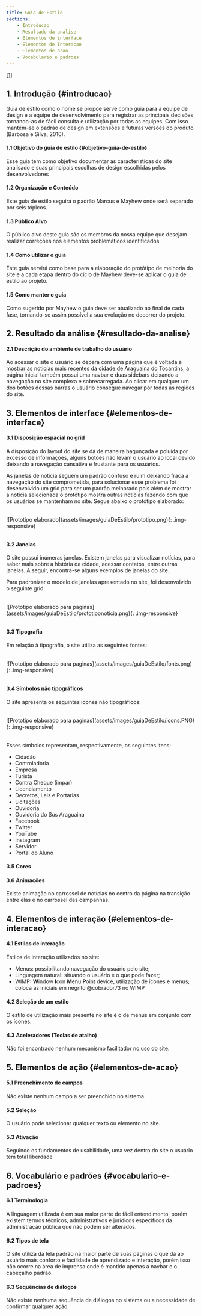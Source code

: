 ```yaml
---
title: Guia de Estilo
sections:
    - Introducao
    - Resultado da analise
    - Elementos de interface
    - Elementos de Interacao
    - Elementos de acao
    - Vocabulario e padroes
---
```


[[1]](#label1)

## 1. Introdução {#introducao}

Guia de estilo como o nome se propõe serve como guia para a equipe de design e a equipe de desenvolvimento para registrar as principais decisões tornando-as de fácil consulta e utilização por todas as equipes. Com isso mantém-se o padrão de design em extensões e futuras versões do produto (Barbosa e Silva, 2010).

#### 1.1 Objetivo do guia de estilo {#objetivo-guia-de-estilo}

Esse guia tem como objetivo documentar as características do site analisado e suas principais escolhas de design escolhidas pelos desenvolvedores

#### 1.2 Organização e Conteúdo

Este guia de estilo seguirá o padrão Marcus e Mayhew onde será separado por seis tópicos.

#### 1.3 Público Alvo

O público alvo deste guia são os membros da nossa equipe que desejam realizar correções nos elementos problemáticos identificados.

#### 1.4 Como utilizar o guia

Este guia servirá como base para a elaboração do protótipo de melhoria do site e a cada etapa dentro do ciclo de Mayhew deve-se aplicar o guia de estilo ao projeto.

#### 1.5 Como manter o guia

Como sugerido por Mayhew o guia deve ser atualizado ao final de cada fase, tornando-se assim possível a sua evolução no decorrer do projeto.

## 2. Resultado da análise {#resultado-da-analise}

#### 2.1 Descrição do ambiente de trabalho do usuário

Ao acessar o site o usuário se depara com uma página que é voltada a mostrar as noticías mais recentes da cidade
de Araguaína do Tocantins, a página inicial também possui uma navbar e duas sidebars deixando a navegação no site
complexa e sobrecarregada. Ao clicar em qualquer um dos botões dessas barras o usuário consegue navegar por todas as regiões do site.


## 3. Elementos de  interface {#elementos-de-interface}

#### 3.1 Disposição espacial no grid
A disposição do layout do site se dá de maneira bagunçada e poluida por excesso de informações, alguns botões não
levam o usuário ao local devido deixando a navegação cansativa e frustante para os usuários.

As janelas de noticia seguem um padrão confuso e ruim deixando fraca a navegação do site comprometida, para solucionar esse
problema foi desenvolvido um grid para ser um padrão melhorado pois além de mostrar a noticia selecionada o protótipo mostra outras notícias
fazendo com que os usuários se mantenham no site. Segue abaixo o protótipo elaborado:

<div class="screenshot-holder" style="display: flex; justify-content: center;margin: 2rem auto">
![Prototipo elaborado](assets/images/guiaDeEstilo/prototipo.png){: .img-responsive}
</div>

#### 3.2 Janelas

O site possui inúmeras janelas. Existem janelas para visualizar notícias, para saber mais sobre a história da cidade, acessar contatos, entre outras janelas. A seguir, encontra-se alguns exemplos de janelas do site.

Para padronizar o modelo de janelas apresentado no site, foi desenvolvido o seguinte grid:

<div class="screenshot-holder" style="display: flex; justify-content: center;margin: 2rem auto">
![Prototipo elaborado para paginas](assets/images/guiaDeEstilo/prototiponoticia.png){: .img-responsive}
</div>

#### 3.3 Tipografia

Em relação à tipografia, o site utiliza as seguintes fontes:

<div class="screenshot-holder" style="display: flex; justify-content: center;margin: 2rem auto">
![Prototipo elaborado para paginas](assets/images/guiaDeEstilo/fonts.png){: .img-responsive}
</div>

#### 3.4 Símbolos não tipográficos

O site apresenta os seguintes icones não tipográficos:

<div class="screenshot-holder" style="display: flex; justify-content: center;margin: 2rem auto">
![Prototipo elaborado para paginas](assets/images/guiaDeEstilo/icons.PNG){: .img-responsive}
</div>

Esses símbolos representam, respectivamente, os seguintes itens:
- Cidadão
- Controladoria
- Empresa
- Turista
- Contra Cheque (impar)
- Licenciamento
- Decretos, Leis e Portarias
- Licitações
- Ouvidoria
- Ouvidoria do Sus Araguaina
- Facebook
- Twitter
- YouTube
- Instagram
- Servidor
- Portal do Aluno

#### 3.5 Cores

#### 3.6 Animações

Existe animação no carrossel de notícias no centro da página na transição entre elas e no carrossel das campanhas.

## 4. Elementos de interação {#elementos-de-interacao}

#### 4.1 Estilos de interação

Estilos de interação utilizados no site:
* Menus: possibilitando navegação do usuário pelo site;
* Linguagem natural: situando o usuário e o que pode fazer;
* WIMP: **W**indow **I**con **M**enu **P**oint device, utilização de ícones e menus;
coloca as iniciais em negrito @cobrador73
no WIMP

#### 4.2 Seleção de um estilo

O estilo de utilização mais presente no site é o de menus em conjunto com os ícones.

#### 4.3 Aceleradores (Teclas de atalho)
Não foi encontrado nenhum mecanismo facilitador no uso do site.

## 5. Elementos de ação {#elementos-de-acao}

#### 5.1 Preenchimento de campos
Não existe nenhum campo a ser preenchido no sistema.

#### 5.2 Seleção
O usuário pode selecionar qualquer texto ou elemento no site.

#### 5.3 Ativação

Seguindo os fundamentos de usabilidade, uma vez dentro do site o usuário tem total liberdade

## 6. Vocabulário e padrões {#vocabulario-e-padroes}

#### 6.1 Terminologia

A linguagem utilizada é em sua maior parte de fácil entendimento, porém existem termos técnicos, administrativos e jurídicos específicos da administração pública que não podem ser alterados.

#### 6.2 Tipos de tela

O site utiliza da tela padrão na maior parte de suas páginas o que dá ao usuário mais conforto e facilidade de aprendizado e interação, porém isso não ocorre na área de imprensa onde é mantido apenas a navbar e o cabeçalho padrão.

#### 6.3 Sequências de diálogos

Não existe nenhuma sequência de diálogos no sistema ou a necessidade de confirmar qualquer ação.
